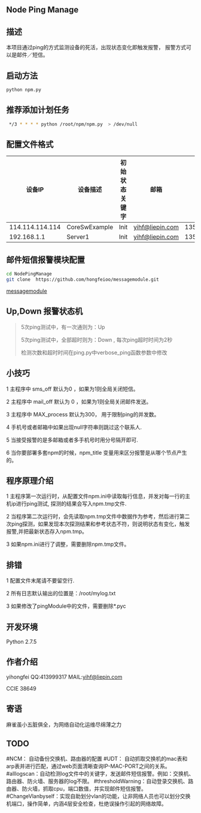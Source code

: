 Node Ping Manage
---------------------

描述
------------
本项目通过ping的方式监测设备的死活，出现状态变化即触发报警， 报警方式可以是邮件／短信。


启动方法
----------------
```bash
python npm.py
```

推荐添加计划任务
---------------
```bash
 */3 * * * * python /root/npm/npm.py  > /dev/null
```

配置文件格式
-----------------------
| 设备IP | 设备描述|初始状态关键字|邮箱|手机号|
|-----|------|----|----|----|
|114.114.114.114|CoreSwExample|Init|yihf@liepin.com|13521161889
|192.168.1.1|Server1|Init|yihf@liepin.com|13521161889


邮件短信报警模块配置
---------------------------
```bash
cd NodePingManage
git clone  https://github.com/hongfeioo/messagemodule.git
```
[messagemodule](https://github.com/hongfeioo/messagemodule)</p>



Up,Down 报警状态机
--------------
>  5次ping测试中，有一次通则为：Up </p>
>  5次ping测试中，全部超时则为：Down , 每次ping超时时间为2秒</p>
>  检测次数和超时时间在ping.py中verbose_ping函数参数中修改 </p>



小技巧
-----------
1   主程序中  sms_off 默认为0 ，如果为1则全局关闭短信。  </p>
2   主程序中  mail_off 默认为 0 ，如果为1则全局关闭邮件发送。  </p>
3   主程序中  MAX_process 默认为300， 用于限制ping的并发数。  </p>
4   手机号或者邮箱中如果出现null字符串则跳过这个联系人. </p>
5   当接受报警的是多邮箱或者多手机号时用分号隔开即可. </p>
6   当你要部署多套npm的时候，npm_title 变量用来区分报警是从哪个节点产生的。</p>

程序原理介绍
---------
1  主程序第一次运行时，从配置文件npm.ini中读取每行信息，并发对每一行的主机ip进行ping测试, 探测的结果会写入npm.tmp文件.</p>
2  当程序第二次运行时，会先读取npm.tmp文件中数据作为参考，然后进行第二次ping探测，如果发现本次探测结果和参考状态不符，则说明状态有变化，触发报警,并把最新状态存入npm.tmp。</p>
3  如果npm.ini进行了调整，需要删除npm.tmp文件。

排错 
------
1   配置文件末尾请不要留空行.</p>
2   所有日志默认输出的位置是：/root/mylog.txt  </p>
3   如果修改了pingModule中的文件，需要删除*.pyc  </p>

开发环境
--------
Python 2.7.5 

作者介绍
----------
yihongfei  QQ:413999317   MAIL:yihf@liepin.com

CCIE 38649


寄语
------
麻雀虽小五脏俱全，为网络自动化运维尽绵薄之力 </p>



TODO
----------
#NCM： 自动备份交换机、路由器的配置
#UDT： 自动抓取交换机的mac表和arp表并进行匹配，通过web页面清晰查询IP-MAC-PORT之间的关系。
#alllogscan：自动检测log文件中的关键字，发送邮件短信报警。例如：交换机、路由器、防火墙、服务器的log不限。
#thresholdWarning：自动登录交换机、路由器、防火墙，抓取cpu，端口数值，并实现邮件短信报警。
#ChangeVlanbyself：实现自助划分vlan的功能，让非网络人员也可以划分交换机端口，操作简单，内涵4层安全检查，杜绝误操作引起的网络故障。



